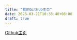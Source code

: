 ```yaml
---
title: "我的Github主页"
date: 2023-03-21T10:38:40+08:00
draft: true
---
```

[Github主页](https://github.com/zavch)
